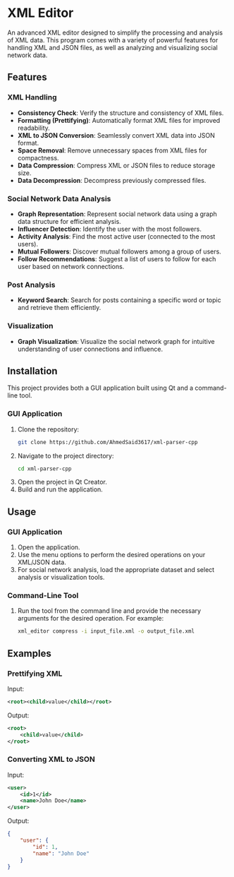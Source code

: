 # XML Editor

An advanced XML editor designed to simplify the processing and analysis of XML data. This program comes with a variety of powerful features for handling XML and JSON files, as well as analyzing and visualizing social network data.

## Features

### XML Handling
- **Consistency Check**: Verify the structure and consistency of XML files.
- **Formatting (Prettifying)**: Automatically format XML files for improved readability.
- **XML to JSON Conversion**: Seamlessly convert XML data into JSON format.
- **Space Removal**: Remove unnecessary spaces from XML files for compactness.
- **Data Compression**: Compress XML or JSON files to reduce storage size.
- **Data Decompression**: Decompress previously compressed files.

### Social Network Data Analysis
- **Graph Representation**: Represent social network data using a graph data structure for efficient analysis.
- **Influencer Detection**: Identify the user with the most followers.
- **Activity Analysis**: Find the most active user (connected to the most users).
- **Mutual Followers**: Discover mutual followers among a group of users.
- **Follow Recommendations**: Suggest a list of users to follow for each user based on network connections.

### Post Analysis
- **Keyword Search**: Search for posts containing a specific word or topic and retrieve them efficiently.

### Visualization
- **Graph Visualization**: Visualize the social network graph for intuitive understanding of user connections and influence.

## Installation

This project provides both a GUI application built using Qt and a command-line tool.

### GUI Application
1. Clone the repository:
   ```bash
   git clone https://github.com/AhmedSaid3617/xml-parser-cpp
   ```
2. Navigate to the project directory:
   ```bash
   cd xml-parser-cpp
   ```
3. Open the project in Qt Creator.
4. Build and run the application.

## Usage

### GUI Application
1. Open the application.
2. Use the menu options to perform the desired operations on your XML/JSON data.
3. For social network analysis, load the appropriate dataset and select analysis or visualization tools.

### Command-Line Tool
1. Run the tool from the command line and provide the necessary arguments for the desired operation. For example:
   ```bash
   xml_editor compress -i input_file.xml -o output_file.xml
   ```

## Examples

### Prettifying XML
Input:
```xml
<root><child>value</child></root>
```
Output:
```xml
<root>
    <child>value</child>
</root>
```

### Converting XML to JSON
Input:
```xml
<user>
    <id>1</id>
    <name>John Doe</name>
</user>
```
Output:
```json
{
    "user": {
        "id": 1,
        "name": "John Doe"
    }
}
```
